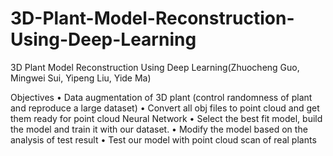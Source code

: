 # 3D-Plant-Model-Reconstruction-Using-Deep-Learning
3D Plant Model Reconstruction Using Deep Learning(Zhuocheng Guo, Mingwei Sui, Yipeng Liu, Yide Ma)

Objectives
• Data augmentation of 3D plant (control randomness of plant and reproduce a large dataset)
• Convert all obj files to point cloud and get them ready for point cloud Neural Network • Select the best fit model, build the model and train it with our dataset. 
• Modify the model based on the analysis of test result
• Test our model with point cloud scan of real plants
